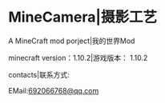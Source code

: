 # MineCamera|摄影工艺
A MineCraft mod porject|我的世界Mod

minecraft version：1.10.2|游戏版本： 1.10.2

contacts|联系方式:

EMail:692066768@qq.com


